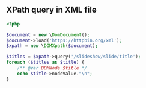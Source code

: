 XPath query in XML file
-----------------------

```php
<?php

$document = new \DomDocument();
$document->load('https://httpbin.org/xml');
$xpath = new \DOMXpath($document);

$titles = $xpath->query('/slideshow/slide/title');
foreach ($titles as $title) {
    /** @var DOMNode $title */
    echo $title->nodeValue."\n";
}
```
